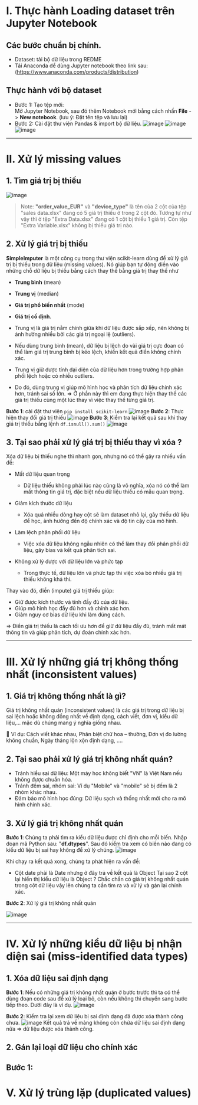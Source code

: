 # I. Thực hành Loading dataset trên Jupyter Notebook
## Các bước chuẩn bị chính.
- Dataset: tải bộ dữ liệu trong REDME
- Tải Anaconda để dùng Jupyter notebook theo link sau: (https://www.anaconda.com/products/distribution)
## Thực hành với bộ dataset
- Bước 1: Tạo tệp mới:  
Mở Jupyter Notebook, sau đó thêm Notebook mới bằng cách nhấn **File** -> **New notebook**. (lưu ý: Đặt tên tệp và lưu lại)
- Bước 2: Cài đặt thư viện Pandas & import bộ dữ liệu.
![image](https://github.com/user-attachments/assets/1194b36c-b0b7-4ec6-bc07-be204c5f57ad)
![image](https://github.com/user-attachments/assets/8ebd2563-ba33-4d00-8815-ef849c614ac6)
![image](https://github.com/user-attachments/assets/eb05eb57-78ca-4b98-89af-84eea5dadd66)

---

# II. Xử lý missing values
## 1. Tìm giá trị bị thiếu 
![image](https://github.com/user-attachments/assets/f7f97433-a6b8-47b2-a634-f708ac4f6534)
> Note: **"order_value_EUR"** và **"device_type"** là tên của 2 cột của tệp "sales data.xlsx" đang có 5 giá trị thiếu ở trong 2 cột đó. Tương tự như vậy thì ở tệp "Extra Data.xlsx" đang có 1 cột bị thiếu 1 giá trị. Còn tệp "Extra Variable.xlsx" không bị thiếu giá trị nào.
## 2. Xử lý giá trị bị thiếu
**SimpleImputer** là một công cụ trong thư viện scikit-learn dùng để xử lý giá trị bị thiếu trong dữ liệu (missing values). Nó giúp bạn tự động điền vào những chỗ dữ liệu bị thiếu bằng cách thay thế bằng giá trị thay thế như 
- **Trung bình** (mean)
- **Trung vị** (median)
- **Giá trị phổ biến nhất** (mode)
- **Giá trị cố định**.

- Trung vị là giá trị nằm chính giữa khi dữ liệu được sắp xếp, nên không bị ảnh hưởng nhiều bởi các giá trị ngoại lệ (outliers).
- Nếu dùng trung bình (mean), dữ liệu bị lệch do vài giá trị cực đoan có thể làm giá trị trung bình bị kéo lệch, khiến kết quả điền không chính xác.
- Trung vị giữ được tính đại diện của dữ liệu hơn trong trường hợp phân phối lệch hoặc có nhiều outliers.
- Do đó, dùng trung vị giúp mô hình học và phân tích dữ liệu chính xác hơn, tránh sai số lớn.
=> Ở phần này thì em đang thực hiện thay thế các giá trị thiếu cùng một lúc thay vì việc thay thế từng giá trị.

**Bước 1**: cài đặt thư viện `pip install scikit-learn`
![image](https://github.com/user-attachments/assets/997999d8-6c0e-47f3-84cd-9cc445ce9ebb)
**Bước 2**: Thực hiện thay đổi giá trị thiếu
![image](https://github.com/user-attachments/assets/5fb21d41-b3eb-43b5-89c6-f25e1446f65c)
**Bước 3**: Kiểm tra lại kết quả sau khi thay giá trị thiếu bằng lệnh `df.isnull().sum()`
![image](https://github.com/user-attachments/assets/a800b773-bfbe-4861-b578-9e90adf464b4)
 
## 3. Tại sao phải xử lý giá trị bị thiếu thay vì xóa ?
Xóa dữ liệu bị thiếu nghe thì nhanh gọn, nhưng nó có thể gây ra nhiều vấn đề:

- Mất dữ liệu quan trọng
  - Dữ liệu thiếu không phải lúc nào cũng là vô nghĩa, xóa nó có thể làm mất thông tin giá trị, đặc biệt nếu dữ liệu thiếu có mẫu quan trọng.

- Giảm kích thước dữ liệu
  - Xóa quá nhiều dòng hay cột sẽ làm dataset nhỏ lại, gây thiếu dữ liệu để học, ảnh hưởng đến độ chính xác và độ tin cậy của mô hình.

- Làm lệch phân phối dữ liệu
  - Việc xóa dữ liệu không ngẫu nhiên có thể làm thay đổi phân phối dữ liệu, gây bias và kết quả phân tích sai.

- Không xử lý được với dữ liệu lớn và phức tạp
  - Trong thực tế, dữ liệu lớn và phức tạp thì việc xóa bỏ nhiều giá trị thiếu không khả thi.

Thay vào đó, điền (impute) giá trị thiếu giúp:

- Giữ được kích thước và tính đầy đủ của dữ liệu.
- Giúp mô hình học đầy đủ hơn và chính xác hơn.
- Giảm nguy cơ bias dữ liệu khi làm đúng cách.

=> Điền giá trị thiếu là cách tối ưu hơn để giữ dữ liệu đầy đủ, tránh mất mát thông tin và giúp phân tích, dự đoán chính xác hơn.

---

# III. Xử lý những giá trị không thống nhất (inconsistent values)
## 1. Giá trị không thống nhất là gì?
Giá trị không nhất quán (inconsistent values) là các giá trị trong dữ liệu bị sai lệch hoặc không đồng nhất về định dạng, cách viết, đơn vị, kiểu dữ liệu,... mặc dù chúng mang ý nghĩa giống nhau.

📌 Ví dụ: Cách viết khác nhau, Phân biệt chữ hoa – thường, Đơn vị đo lường không chuẩn, Ngày tháng lộn xộn định dạng, ....
## 2. Tại sao phải xử lý giá trị không nhất quán?
- Tránh hiểu sai dữ liệu: Một máy học không biết "VN" là Việt Nam nếu không được chuẩn hóa.
- Tránh đếm sai, nhóm sai: Ví dụ "Mobile" và "mobile" sẽ bị đếm là 2 nhóm khác nhau.
- Đảm bảo mô hình học đúng: Dữ liệu sạch và thống nhất mới cho ra mô hình chính xác.
## 3. Xử lý giá trị không nhất quán
**Bước 1**: Chúng ta phải tìm ra kiểu dữ liệu được chỉ định cho mỗi biến. Nhập đoạn mã Python sau: "**df.dtypes**". Sau đó kiểm tra xem có biến nào đang có kiểu dữ liệu bị sai hay không để xử lý chúng.
![image](https://github.com/user-attachments/assets/0fb7c450-f335-4290-ad57-faa2bf201808)

Khi chạy ra kết quả xong, chúng ta phát hiện ra vấn đề:
- Cột date phải là Date nhưng ở đây trả về kết quả là Object
Tại sao 2 cột lại hiển thị kiểu dữ liệu là Object ? Chắc chắn có giá trị không nhất quán trong cột dữ liệu vậy lên chúng ta cần tìm ra và xử lý và gán lại chính xác.

**Bước 2**: Xử lý giá trị không nhất quán

![image](https://github.com/user-attachments/assets/3a5e3789-f0d9-460c-886e-7ee9ad598474)

---

# IV. Xử lý những kiểu dữ liệu bị nhận diện sai (miss-identified data types)
## 1. Xóa dữ liệu sai định dạng
**Bước 1**: Nếu có những giá trị không nhất quán ở bước trước thì ta có thể dùng đoạn code sau để xử lý loại bỏ, còn nếu không thì chuyển sang bước tiếp theo. Dưới đây là ví dụ.
![image](https://github.com/user-attachments/assets/2357692b-ad4b-4dd0-b39a-9b1189cba036)

**Bước 2**: Kiểm tra lại xem dữ liệu bị sai định dạng đã được xóa thành công chưa.
![image](https://github.com/user-attachments/assets/65489d91-80ac-42dd-98ea-6e9001476cfc)
Kết quả trả về mảng không còn chứa dữ liệu sai định dạng nữa => dữ liệu được xóa thành công. 

## 2. Gán lại loại dữ liệu cho chính xác
**Bước 1**: 
---

# V. Xử lý trùng lặp (duplicated values)
